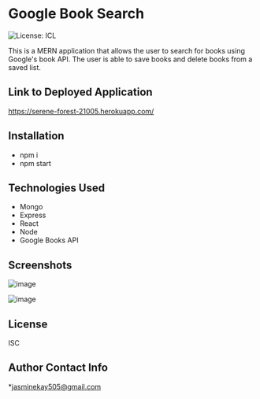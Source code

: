 # Google Book Search
![License: ICL](https://img.shields.io/badge/License-ISC-blue.svg)

This is a MERN application that allows the user to search for books using Google's book API. The user is able to save books and delete books from a saved list. 

## Link to Deployed Application
https://serene-forest-21005.herokuapp.com/

## Installation
- npm i
- npm start

## Technologies Used
- Mongo
- Express
- React
- Node
- Google Books API

## Screenshots
![image](https://user-images.githubusercontent.com/74380703/118819384-e2fb2c80-b8e7-11eb-9f2c-ea03b00f820c.png)

![image](https://user-images.githubusercontent.com/74380703/118819461-f3aba280-b8e7-11eb-80b5-3f777e22b8c8.png)

## License
ISC

## Author Contact Info
*jasminekay505@gmail.com